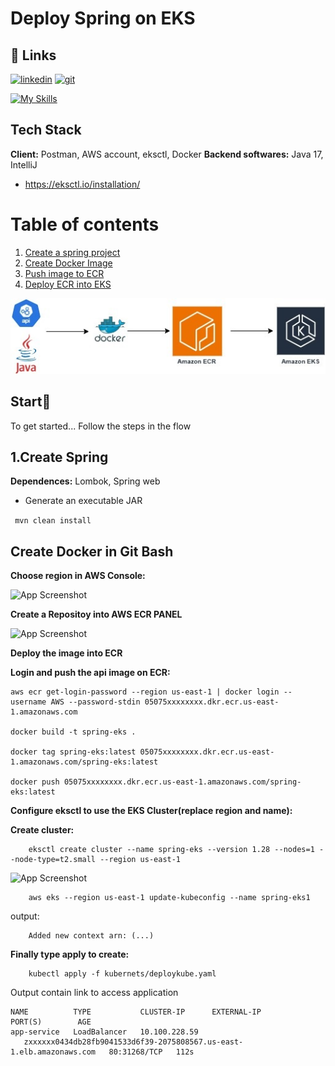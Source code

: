   
# Deploy Spring on EKS

## 🔗 Links  

[![linkedin](https://img.shields.io/badge/linkedin-0A66C2?style=for-the-badge&logo=linkedin&logoColor=white)](https://br.linkedin.com/in/luiza-andrade-ti/) [![git](https://img.shields.io/badge/github-000?style=for-the-badge&logo=github&logoColor=white)](https://github.com/luizaandradeti/) 

[![My Skills](https://skillicons.dev/icons?i=aws,java,spring,kubernets,docker)](https://skillicons.dev)

## Tech Stack  
**Client:** Postman, AWS account, eksctl, Docker
**Backend softwares:** Java 17, IntelliJ

- https://eksctl.io/installation/
# Table of contents  
1. [Create a spring project](#create-spring)  
2. [Create Docker Image](#create-docker-image)  
3. [Push image to ECR](#ECR)  
3. [Deploy ECR into EKS](#EKS)  

![App Screenshot](images/fluxo.png)  


## Start🚀  
To get started... Follow the steps in the flow
  
## 1.Create Spring
**Dependences:** Lombok, Spring web

- Generate an executable JAR 

``` mvn clean install```

## Create Docker in Git Bash
**Choose region in AWS Console:**

![App Screenshot](images/awsconfigure.png)  

**Create a Repositoy into AWS ECR PANEL**


![App Screenshot](images/createRepo.png) 

**Deploy the image into ECR**


**Login and push the api image on ECR:**

   ````
aws ecr get-login-password --region us-east-1 | docker login --username AWS --password-stdin 05075xxxxxxxx.dkr.ecr.us-east-1.amazonaws.com

docker build -t spring-eks .
    
docker tag spring-eks:latest 05075xxxxxxxx.dkr.ecr.us-east-1.amazonaws.com/spring-eks:latest

docker push 05075xxxxxxxx.dkr.ecr.us-east-1.amazonaws.com/spring-eks:latest
   
````
**Configure eksctl to use the EKS Cluster(replace region and name):**

**Create cluster:**


```
    eksctl create cluster --name spring-eks --version 1.28 --nodes=1 --node-type=t2.small --region us-east-1
```
![App Screenshot](images/eks.png) 
```
    aws eks --region us-east-1 update-kubeconfig --name spring-eks1
```
output:
```
    Added new context arn: (...)
```
**Finally type apply to create:**
```
    kubectl apply -f kubernets/deploykube.yaml
```
Output contain link to access application 


````kubectl get svc
NAME          TYPE           CLUSTER-IP      EXTERNAL-IP                                                               PORT(S)        AGE
app-service   LoadBalancer   10.100.228.59
   zxxxxxx0434db28fb9041533d6f39-2075808567.us-east-1.elb.amazonaws.com   80:31268/TCP   112s
````
